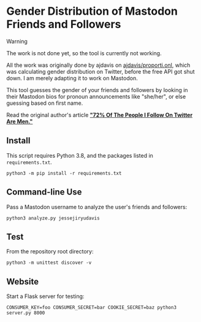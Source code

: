 Gender Distribution of Mastodon Friends and Followers
====================================================

> [!WARNING]  
> The work is not done yet, so the tool is currently not working.

All the work was originally done by ajdavis on [ajdavis/proporti.onl](https://github.com/ajdavis/proporti.onl), which was calculating 
gender distribution on Twitter, before the free API got shut down. 
I am merely adapting it to work on Mastodon. 

This tool guesses the gender of your friends and followers by looking in
their Mastodon bios for pronoun announcements like "she/her", or else guessing
based on first name.

Read the original author's article **["72% Of The People I Follow On Twitter Are
Men."](https://emptysqua.re/blog/gender-of-twitter-users-i-follow/)**

Install
-------

This script requires Python 3.8, and the packages listed in `requirements.txt`.

```
python3 -m pip install -r requirements.txt
```

Command-line Use
----------------

Pass a Mastodon username to analyze the user's friends and followers:

```
python3 analyze.py jessejiryudavis
```

Test
----

From the repository root directory:

```
python3 -m unittest discover -v
```

Website
-------

Start a Flask server for testing:

```
CONSUMER_KEY=foo CONSUMER_SECRET=bar COOKIE_SECRET=baz python3 server.py 8000
```
